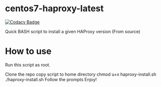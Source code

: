 # centos7-haproxy-latest

[![Codacy Badge](https://api.codacy.com/project/badge/Grade/6a72135dd2c9444f93c0c6826ef2b19c)](https://app.codacy.com/app/caroseuk/centos7-haproxy-latest?utm_source=github.com&utm_medium=referral&utm_content=caroseuk/centos7-haproxy-latest&utm_campaign=badger)

Quick BASH script to install a given HAProxy version (From source)

# How to use

Run this script as root.

Clone the repo
copy script to home directory
chmod u+x haproxy-install.sh
./haproxy-install.sh
Follow the prompts
Enjoy!
